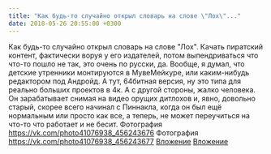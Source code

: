 ```yaml
---
title: "Как будь-то случайно открыл словарь на слове \"Лох\"..."
date: 2018-05-26 20:55:00 +0300
---
```


Как будь-то случайно открыл словарь на слове "Лох".
Качать пиратский контент, фактически воруя у его издателей, потом выпендриваться что что-то пошло не так, это очень по русски, да. Вообще, я думал, что детские утренники монтируются в МувеМейкуре, или каким-нибудь редактором под Андройд. А тут, 64битная версия, ну это типа для реально больших проектов в 4к.
А с другой стороны, жалко человека. Он зарабатывает снимая на видео орущих дитлохов и, явно, довольно старый, скорее всего начинал с Пиннакла, когда он был ещё нормальным или просто как все, а теперь, не может переучиться на что-то что работает и не бесит.
Фотография
<a class="vk-attach" href="https://vk.com/photo41076938_456243676">https://vk.com/photo41076938_456243676</a>
Фотография
<a class="vk-attach" href="https://vk.com/photo41076938_456243677">https://vk.com/photo41076938_456243677</a>
<a class="vk-attach" href="https://vk.com/photo41076938_456243676">Вложение</a>
<a class="vk-attach" href="https://vk.com/photo41076938_456243677">Вложение</a>
